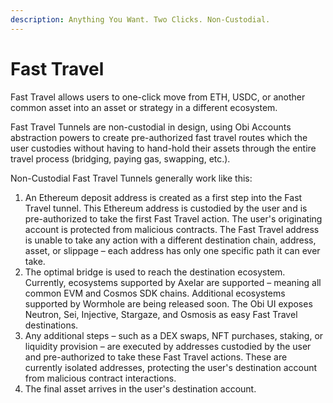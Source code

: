 ```yaml
---
description: Anything You Want. Two Clicks. Non-Custodial.
---
```


# Fast Travel

Fast Travel allows users to one-click move from ETH, USDC, or another common asset into an asset or strategy in a different ecosystem.

Fast Travel Tunnels are non-custodial in design, using Obi Accounts abstraction powers to create pre-authorized fast travel routes which the user custodies without having to hand-hold their assets through the entire travel process (bridging, paying gas, swapping, etc.).

Non-Custodial Fast Travel Tunnels generally work like this:

1. An Ethereum deposit address is created as a first step into the Fast Travel tunnel. This Ethereum address is custodied by the user and is pre-authorized to take the first Fast Travel action. The user's originating account is protected from malicious contracts. The Fast Travel address is unable to take any action with a different destination chain, address, asset, or slippage – each address has only one specific path it can ever take.
2. The optimal bridge is used to reach the destination ecosystem. Currently, ecosystems supported by Axelar are supported – meaning all common EVM and Cosmos SDK chains. Additional ecosystems supported by Wormhole are being released soon. The Obi UI exposes Neutron, Sei, Injective, Stargaze, and Osmosis as easy Fast Travel destinations.
3. Any additional steps – such as a DEX swaps, NFT purchases, staking, or liquidity provision – are executed by addresses custodied by the user and pre-authorized to take these Fast Travel actions. These are currently isolated addresses, protecting the user's destination account from malicious contract interactions.
4. The final asset arrives in the user's destination account.
